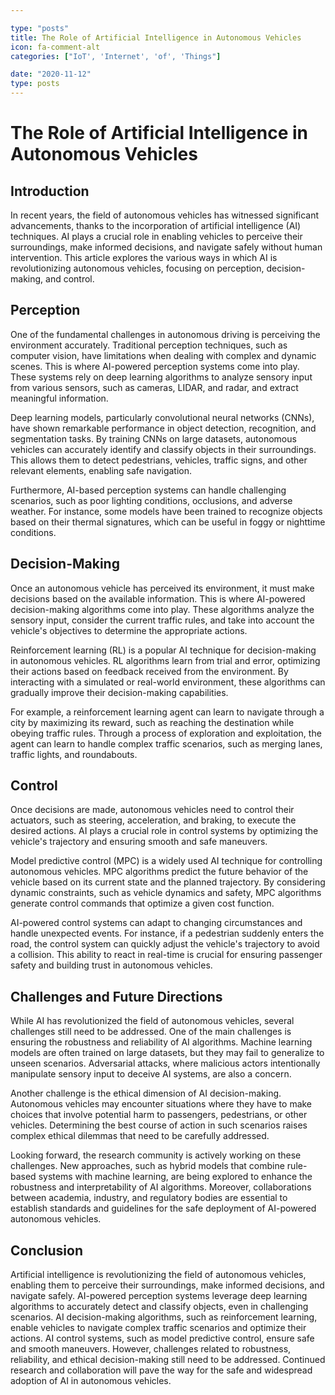```yaml
---

type: "posts"
title: The Role of Artificial Intelligence in Autonomous Vehicles
icon: fa-comment-alt
categories: ["IoT', 'Internet', 'of', 'Things"]

date: "2020-11-12"
type: posts
---
```





# The Role of Artificial Intelligence in Autonomous Vehicles

## Introduction

In recent years, the field of autonomous vehicles has witnessed significant advancements, thanks to the incorporation of artificial intelligence (AI) techniques. AI plays a crucial role in enabling vehicles to perceive their surroundings, make informed decisions, and navigate safely without human intervention. This article explores the various ways in which AI is revolutionizing autonomous vehicles, focusing on perception, decision-making, and control.

## Perception

One of the fundamental challenges in autonomous driving is perceiving the environment accurately. Traditional perception techniques, such as computer vision, have limitations when dealing with complex and dynamic scenes. This is where AI-powered perception systems come into play. These systems rely on deep learning algorithms to analyze sensory input from various sensors, such as cameras, LIDAR, and radar, and extract meaningful information.

Deep learning models, particularly convolutional neural networks (CNNs), have shown remarkable performance in object detection, recognition, and segmentation tasks. By training CNNs on large datasets, autonomous vehicles can accurately identify and classify objects in their surroundings. This allows them to detect pedestrians, vehicles, traffic signs, and other relevant elements, enabling safe navigation.

Furthermore, AI-based perception systems can handle challenging scenarios, such as poor lighting conditions, occlusions, and adverse weather. For instance, some models have been trained to recognize objects based on their thermal signatures, which can be useful in foggy or nighttime conditions.

## Decision-Making

Once an autonomous vehicle has perceived its environment, it must make decisions based on the available information. This is where AI-powered decision-making algorithms come into play. These algorithms analyze the sensory input, consider the current traffic rules, and take into account the vehicle's objectives to determine the appropriate actions.

Reinforcement learning (RL) is a popular AI technique for decision-making in autonomous vehicles. RL algorithms learn from trial and error, optimizing their actions based on feedback received from the environment. By interacting with a simulated or real-world environment, these algorithms can gradually improve their decision-making capabilities.

For example, a reinforcement learning agent can learn to navigate through a city by maximizing its reward, such as reaching the destination while obeying traffic rules. Through a process of exploration and exploitation, the agent can learn to handle complex traffic scenarios, such as merging lanes, traffic lights, and roundabouts.

## Control

Once decisions are made, autonomous vehicles need to control their actuators, such as steering, acceleration, and braking, to execute the desired actions. AI plays a crucial role in control systems by optimizing the vehicle's trajectory and ensuring smooth and safe maneuvers.

Model predictive control (MPC) is a widely used AI technique for controlling autonomous vehicles. MPC algorithms predict the future behavior of the vehicle based on its current state and the planned trajectory. By considering dynamic constraints, such as vehicle dynamics and safety, MPC algorithms generate control commands that optimize a given cost function.

AI-powered control systems can adapt to changing circumstances and handle unexpected events. For instance, if a pedestrian suddenly enters the road, the control system can quickly adjust the vehicle's trajectory to avoid a collision. This ability to react in real-time is crucial for ensuring passenger safety and building trust in autonomous vehicles.

## Challenges and Future Directions

While AI has revolutionized the field of autonomous vehicles, several challenges still need to be addressed. One of the main challenges is ensuring the robustness and reliability of AI algorithms. Machine learning models are often trained on large datasets, but they may fail to generalize to unseen scenarios. Adversarial attacks, where malicious actors intentionally manipulate sensory input to deceive AI systems, are also a concern.

Another challenge is the ethical dimension of AI decision-making. Autonomous vehicles may encounter situations where they have to make choices that involve potential harm to passengers, pedestrians, or other vehicles. Determining the best course of action in such scenarios raises complex ethical dilemmas that need to be carefully addressed.

Looking forward, the research community is actively working on these challenges. New approaches, such as hybrid models that combine rule-based systems with machine learning, are being explored to enhance the robustness and interpretability of AI algorithms. Moreover, collaborations between academia, industry, and regulatory bodies are essential to establish standards and guidelines for the safe deployment of AI-powered autonomous vehicles.

## Conclusion

Artificial intelligence is revolutionizing the field of autonomous vehicles, enabling them to perceive their surroundings, make informed decisions, and navigate safely. AI-powered perception systems leverage deep learning algorithms to accurately detect and classify objects, even in challenging scenarios. AI decision-making algorithms, such as reinforcement learning, enable vehicles to navigate complex traffic scenarios and optimize their actions. AI control systems, such as model predictive control, ensure safe and smooth maneuvers. However, challenges related to robustness, reliability, and ethical decision-making still need to be addressed. Continued research and collaboration will pave the way for the safe and widespread adoption of AI in autonomous vehicles.